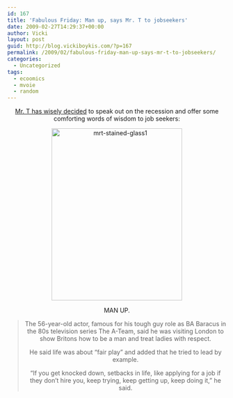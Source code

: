 ```yaml
---
id: 167
title: 'Fabulous Friday: Man up, says Mr. T to jobseekers'
date: 2009-02-27T14:29:37+00:00
author: Vicki
layout: post
guid: http://blog.vickiboykis.com/?p=167
permalink: /2009/02/fabulous-friday-man-up-says-mr-t-to-jobseekers/
categories:
  - Uncategorized
tags:
  - ecoomics
  - mvoie
  - random
---
```

<p style="text-align: center;">
  <a href="http://www.mirror.co.uk/celebs/latest/2009/02/27/mr-t-s-advice-to-british-jobseekers-115875-21156721/">Mr. T has wisely decided</a> to speak out on the recession and offer some comforting words of wisdom to job seekers:
</p>

<p style="text-align: center;">
  <a href="http://blog.vickiboykis.com/wp-content/uploads/2009/02/mrt-stained-glass1.jpg"><img class="size-full wp-image-169 alignnone" title="mrt-stained-glass1" src="http://blog.vickiboykis.com/wp-content/uploads/2009/02/mrt-stained-glass1.jpg" alt="mrt-stained-glass1" width="300" height="395" /></a>
</p>

<p style="text-align: center;">
  MAN UP.
</p>

<blockquote style="text-align: center;">
  <p>
    The 56-year-old actor, famous for his tough guy role as BA Baracus in the 80s television series The A-Team, said he was visiting London to show Britons how to be a man and treat ladies with respect.
  </p>
  
  <p>
    He said life was about &#8220;fair play&#8221; and added that he tried to lead by example.
  </p>
  
  <p>
    &#8220;If you get knocked down, setbacks in life, like applying for a job if they don&#8217;t hire you, keep trying, keep getting up, keep doing it,&#8221; he said.
  </p>
</blockquote>